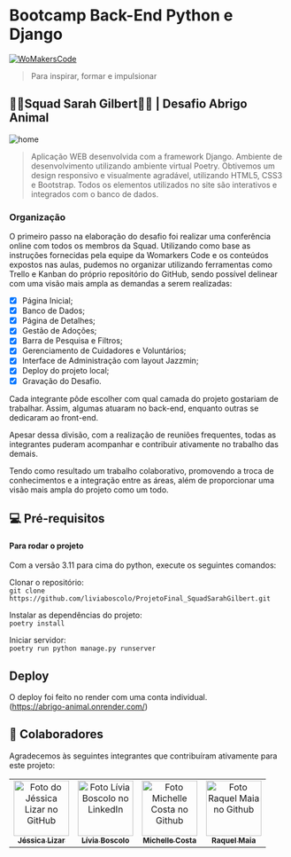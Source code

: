 # Bootcamp Back-End Python e Django 
[![WoMakersCode](https://womakerscode.org/wp-content/uploads/2023/07/ong-womakerscode-thumb.png)](https://womakerscode.org/)
> Para inspirar, formar e impulsionar

## 👩‍💻**Squad Sarah Gilbert**👩‍💻 | Desafio Abrigo Animal






![home](https://github.com/user-attachments/assets/5564da96-a7e1-42a8-8f69-b0267f4b3aee)
> Aplicação WEB desenvolvida com a framework Django.
> Ambiente de desenvolvimento utilizando ambiente virtual Poetry.
> Obtivemos um design responsivo e visualmente agradável, utilizando HTML5, CSS3 e Bootstrap.
> Todos os elementos utilizados no site são interativos e integrados com o banco de dados.


### Organização

O primeiro passo na elaboração do desafio foi realizar uma conferência online com todos os membros da Squad. Utilizando como base as instruções fornecidas pela equipe da Womarkers Code e os conteúdos expostos nas aulas, pudemos no organizar utilizando ferramentas como Trello e Kanban do próprio repositório do GitHub, sendo possível delinear com uma visão mais ampla as demandas a serem realizadas:

- [x] Página Inicial;
- [x] Banco de Dados;
- [x] Página de Detalhes;
- [x] Gestão de Adoções;
- [x] Barra de Pesquisa e Filtros;
- [x] Gerenciamento de Cuidadores e Voluntários;
- [x] Interface de Administração com layout Jazzmin;
- [x] Deploy do projeto local; 
- [x] Gravação do Desafio.

Cada integrante pôde escolher com qual camada do projeto gostariam de trabalhar. Assim, algumas atuaram no back-end, enquanto outras se dedicaram ao front-end.

Apesar dessa divisão, com a realização de reuniões frequentes, todas as integrantes puderam acompanhar e contribuir ativamente no trabalho das demais.

Tendo como resultado um trabalho colaborativo, promovendo a troca de conhecimentos e a integração entre as áreas, além de proporcionar uma visão mais ampla do projeto como um todo.

## 💻 Pré-requisitos

#### Para rodar o projeto

Com a versão 3.11 para cima do python, execute os seguintes comandos: 

Clonar o repositório:<br>
```git clone https://github.com/liviaboscolo/ProjetoFinal_SquadSarahGilbert.git```

Instalar as dependências do projeto:<br>
```poetry install``` <br>

Iniciar servidor:<br>
```poetry run python manage.py runserver```<br>

## Deploy
O deploy foi feito no render com uma conta individual.
<br>
(https://abrigo-animal.onrender.com/)

## 🤝 Colaboradores

Agradecemos às seguintes integrantes que contribuíram ativamente para este projeto:

<table>
  <tr>
    <td align="center">
      <a href="#" title="defina o título do link"> 
        <img src="https://avatars.githubusercontent.com/u/26656337?v=4" width="100px;" alt="Foto do Jéssica Lizar no GitHub"/><br>
        <sub>
          <b>Jéssica Lizar</b>
        </sub>
      </a>
    <td align="center">
      <a href="#" title="defina o título do link">
        <img src="https://media.licdn.com/dms/image/v2/D4D03AQFkOF5Mlf34Kw/profile-displayphoto-shrink_800_800/profile-displayphoto-shrink_800_800/0/1715181463453?e=1731542400&v=beta&t=9t6-Q_MAo9QQDYigdY42pgK30P8APEZX545VBwQAu7c" width="100px;" alt="Foto Lívia Boscolo no LinkedIn"/><br>
        <sub>
          <b>Lívia Boscolo</b>
        </sub>
      </a>
    </td>
        <td align="center">
      <a href="#" title="defina o título do link">
        <img src="https://avatars.githubusercontent.com/u/116692066?v=4" width="100px;" alt="Foto Michelle Costa no Github"/><br>
        <sub>
          <b>Michelle Costa</b>
        </sub>
      </a>
    </td>
        <td align="center">
      <a href="#" title="defina o título do link">
        <img src="https://avatars.githubusercontent.com/u/70439400?v=4" width="100px;" alt="Foto Raquel Maia no Github"/><br>
        <sub>
          <b>Raquel Maia</b>
        </sub>
      </a>
    </td>
        </td>
  </tr>
</table>
